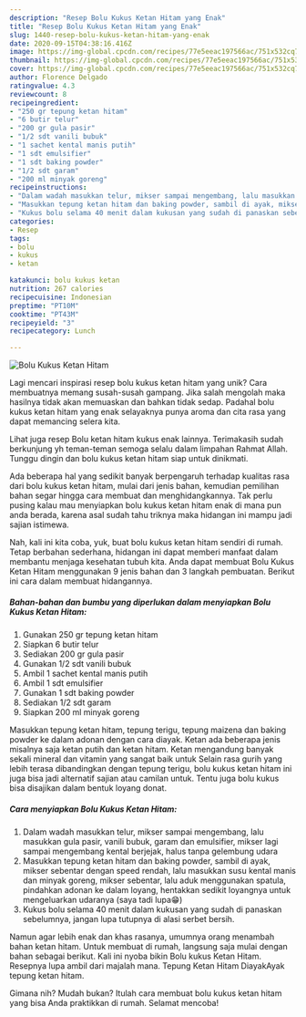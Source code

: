 ```yaml
---
description: "Resep Bolu Kukus Ketan Hitam yang Enak"
title: "Resep Bolu Kukus Ketan Hitam yang Enak"
slug: 1440-resep-bolu-kukus-ketan-hitam-yang-enak
date: 2020-09-15T04:38:16.416Z
image: https://img-global.cpcdn.com/recipes/77e5eeac197566ac/751x532cq70/bolu-kukus-ketan-hitam-foto-resep-utama.jpg
thumbnail: https://img-global.cpcdn.com/recipes/77e5eeac197566ac/751x532cq70/bolu-kukus-ketan-hitam-foto-resep-utama.jpg
cover: https://img-global.cpcdn.com/recipes/77e5eeac197566ac/751x532cq70/bolu-kukus-ketan-hitam-foto-resep-utama.jpg
author: Florence Delgado
ratingvalue: 4.3
reviewcount: 8
recipeingredient:
- "250 gr tepung ketan hitam"
- "6 butir telur"
- "200 gr gula pasir"
- "1/2 sdt vanili bubuk"
- "1 sachet kental manis putih"
- "1 sdt emulsifier"
- "1 sdt baking powder"
- "1/2 sdt garam"
- "200 ml minyak goreng"
recipeinstructions:
- "Dalam wadah masukkan telur, mikser sampai mengembang, lalu masukkan gula pasir, vanili bubuk, garam dan emulsifier, mikser lagi sampai mengembang kental berjejak, halus tanpa gelembung udara"
- "Masukkan tepung ketan hitam dan baking powder, sambil di ayak, mikser sebentar dengan speed rendah, lalu masukkan susu kental manis dan minyak goreng, mikser sebentar, lalu aduk menggunakan spatula, pindahkan adonan ke dalam loyang, hentakkan sedikit loyangnya untuk mengeluarkan udaranya (saya tadi lupa😁)"
- "Kukus bolu selama 40 menit dalam kukusan yang sudah di panaskan sebelumnya, jangan lupa tutupnya di alasi serbet bersih."
categories:
- Resep
tags:
- bolu
- kukus
- ketan

katakunci: bolu kukus ketan 
nutrition: 267 calories
recipecuisine: Indonesian
preptime: "PT10M"
cooktime: "PT43M"
recipeyield: "3"
recipecategory: Lunch

---
```



![Bolu Kukus Ketan Hitam](https://img-global.cpcdn.com/recipes/77e5eeac197566ac/751x532cq70/bolu-kukus-ketan-hitam-foto-resep-utama.jpg)

Lagi mencari inspirasi resep bolu kukus ketan hitam yang unik? Cara membuatnya memang susah-susah gampang. Jika salah mengolah maka hasilnya tidak akan memuaskan dan bahkan tidak sedap. Padahal bolu kukus ketan hitam yang enak selayaknya punya aroma dan cita rasa yang dapat memancing selera kita.

Lihat juga resep Bolu ketan hitam kukus enak lainnya. Terimakasih sudah berkunjung yh teman-teman semoga selalu dalam limpahan Rahmat Allah. Tunggu dingin dan bolu kukus ketan hitam siap untuk dinikmati.

Ada beberapa hal yang sedikit banyak berpengaruh terhadap kualitas rasa dari bolu kukus ketan hitam, mulai dari jenis bahan, kemudian pemilihan bahan segar hingga cara membuat dan menghidangkannya. Tak perlu pusing kalau mau menyiapkan bolu kukus ketan hitam enak di mana pun anda berada, karena asal sudah tahu triknya maka hidangan ini mampu jadi sajian istimewa.


Nah, kali ini kita coba, yuk, buat bolu kukus ketan hitam sendiri di rumah. Tetap berbahan sederhana, hidangan ini dapat memberi manfaat dalam membantu menjaga kesehatan tubuh kita. Anda dapat membuat Bolu Kukus Ketan Hitam menggunakan 9 jenis bahan dan 3 langkah pembuatan. Berikut ini cara dalam membuat hidangannya.

<!--inarticleads1-->

##### Bahan-bahan dan bumbu yang diperlukan dalam menyiapkan Bolu Kukus Ketan Hitam:

1. Gunakan 250 gr tepung ketan hitam
1. Siapkan 6 butir telur
1. Sediakan 200 gr gula pasir
1. Gunakan 1/2 sdt vanili bubuk
1. Ambil 1 sachet kental manis putih
1. Ambil 1 sdt emulsifier
1. Gunakan 1 sdt baking powder
1. Sediakan 1/2 sdt garam
1. Siapkan 200 ml minyak goreng


Masukkan tepung ketan hitam, tepung terigu, tepung maizena dan baking powder ke dalam adonan dengan cara diayak. Ketan ada beberapa jenis misalnya saja ketan putih dan ketan hitam. Ketan mengandung banyak sekali mineral dan vitamin yang sangat baik untuk Selain rasa gurih yang lebih terasa dibandingkan dengan tepung terigu, bolu kukus ketan hitam ini juga bisa jadi alternatif sajian atau camilan untuk. Tentu juga bolu kukus bisa disajikan dalam bentuk loyang donat. 

<!--inarticleads2-->

##### Cara menyiapkan Bolu Kukus Ketan Hitam:

1. Dalam wadah masukkan telur, mikser sampai mengembang, lalu masukkan gula pasir, vanili bubuk, garam dan emulsifier, mikser lagi sampai mengembang kental berjejak, halus tanpa gelembung udara
1. Masukkan tepung ketan hitam dan baking powder, sambil di ayak, mikser sebentar dengan speed rendah, lalu masukkan susu kental manis dan minyak goreng, mikser sebentar, lalu aduk menggunakan spatula, pindahkan adonan ke dalam loyang, hentakkan sedikit loyangnya untuk mengeluarkan udaranya (saya tadi lupa😁)
1. Kukus bolu selama 40 menit dalam kukusan yang sudah di panaskan sebelumnya, jangan lupa tutupnya di alasi serbet bersih.


Namun agar lebih enak dan khas rasanya, umumnya orang menambah bahan ketan hitam. Untuk membuat di rumah, langsung saja mulai dengan bahan sebagai berikut. Kali ini nyoba bikin Bolu kukus Ketan Hitam. Resepnya lupa ambil dari majalah mana. Tepung Ketan Hitam DiayakAyak tepung ketan hitam. 

Gimana nih? Mudah bukan? Itulah cara membuat bolu kukus ketan hitam yang bisa Anda praktikkan di rumah. Selamat mencoba!
